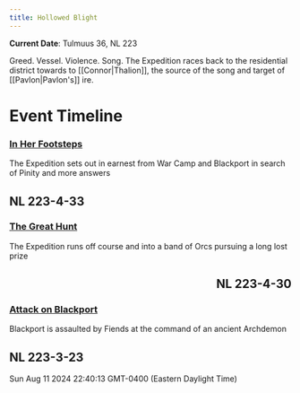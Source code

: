 ```yaml
---
title: Hollowed Blight
---
```

 **Current Date**: Tulmuus 36, NL 223
 
Greed. Vessel. Violence. Song. The Expedition races back to the residential district towards to [[Connor|Thalion]], the source of the song and target of [[Pavlon|Pavlon's]] ire.
# Event Timeline 
<!--TIMELINE BEGIN tags='recap'-->
<div xmlns="http://www.w3.org/1999/xhtml"><div class="timeline"><div class="timeline-container timeline-left" timeline-date="00223-00004-00033-00000" collapsed="false" style="--timeline-indent: 0;"><div class="timeline-event-list" style="display: block"><div class="timeline-card"><article><h3><a class="internal-link" href="History/In Her Footsteps.md">In Her Footsteps</a></h3></article><p>The Expedition sets out in earnest from War Camp and Blackport in search of Pinity and more answers</p></div></div><h2 style="text-align: left;">NL 223-4-33</h2></div><div class="timeline-container timeline-right" timeline-date="00223-00004-00030-00000" collapsed="false" style="--timeline-indent: 0;"><div class="timeline-event-list" style="display: block"><div class="timeline-card"><article><h3><a class="internal-link" href="History/The Great Hunt.md">The Great Hunt</a></h3></article><p>The Expedition runs off course and into a band of Orcs pursuing a long lost prize</p></div></div><h2 style="text-align: right;">NL 223-4-30</h2></div><div class="timeline-container timeline-left" timeline-date="00223-00003-00023-00000" collapsed="false" style="--timeline-indent: 0;"><div class="timeline-event-list" style="display: block"><div class="timeline-card"><article><h3><a class="internal-link" href="History/Attack on Blackport.md">Attack on Blackport</a></h3></article><p>Blackport is assaulted by Fiends at the command of an ancient Archdemon</p></div></div><h2 style="text-align: left;">NL 223-3-23</h2></div></div><div class="timeline-rendered">Sun Aug 11 2024 22:40:13 GMT-0400 (Eastern Daylight Time)</div></div><!--TIMELINE END-->